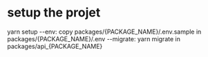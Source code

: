 # setup the projet 
yarn setup
    --env: copy packages/{PACKAGE_NAME}/.env.sample in packages/{PACKAGE_NAME}/.env
    --migrate: yarn migrate in packages/api_{PACKAGE_NAME}